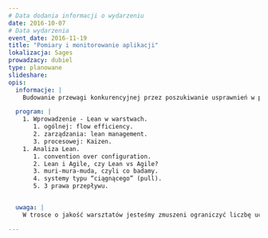 ```yaml
---
# Data dodania informacji o wydarzeniu
date: 2016-10-07
# Data wydarzenia
event_date: 2016-11-19
title: "Pomiary i monitorowanie aplikacji"
lokalizacja: Sages
prowadzacy: dubiel
type: planowane
slideshare:
opis:
  informacje: |
    Budowanie przewagi konkurencyjnej przez poszukiwanie usprawnień w produkcji oprogramowania wymaga nie tylko zwinności, ale wyszczuplania procesu. Doświadczenia z podejściem Lean’owym mają dużo dłuższą historię, niż metody Agile i są ich inspiracją.

  program: |
    1. Wprowadzenie - Lean w warstwach.
       1. ogólnej: flow efficiency.
       2. zarządzania: lean management.
       3. procesowej: Kaizen.
    1. Analiza Lean.
       1. convention over configuration.
       2. Lean i Agile, czy Lean vs Agile?
       3. muri-mura-muda, czyli co badamy.
       4. systemy typu “ciągnącego” (pull).
       5. 3 prawa przepływu.


  uwaga: |
    W trosce o jakość warsztatów jesteśmy zmuszeni ograniczyć liczbę uczestników. **Kwalifikacja odbywa się na podstawie odpowiedzi udzielonych w formularzu zgłoszeniowym oraz - w dalszym kroku - kolejności zgłoszeń.** Potwierdzenie udziału w warsztatach wraz z instrukcją przygotowania środowiska otrzymasz najpóźniej na 7 dni przed planowaną datą wydarzenia.

---
```

